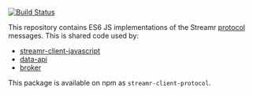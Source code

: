 [![Build Status](https://travis-ci.com/streamr-dev/streamr-client-protocol-js.svg?branch=master)](https://travis-ci.com/streamr-dev/streamr-client-protocol-js)

This repository contains ES6 JS implementations of the Streamr [protocol](PROTOCOL.md) messages. This is shared code used by:
 
 - [streamr-client-javascript](https://github.com/streamr-dev/streamr-client-javascript)
 - [data-api](https://github.com/streamr-dev/data-api)
 - [broker](https://github.com/streamr-dev/broker)
 
 This package is available on npm as `streamr-client-protocol`.
